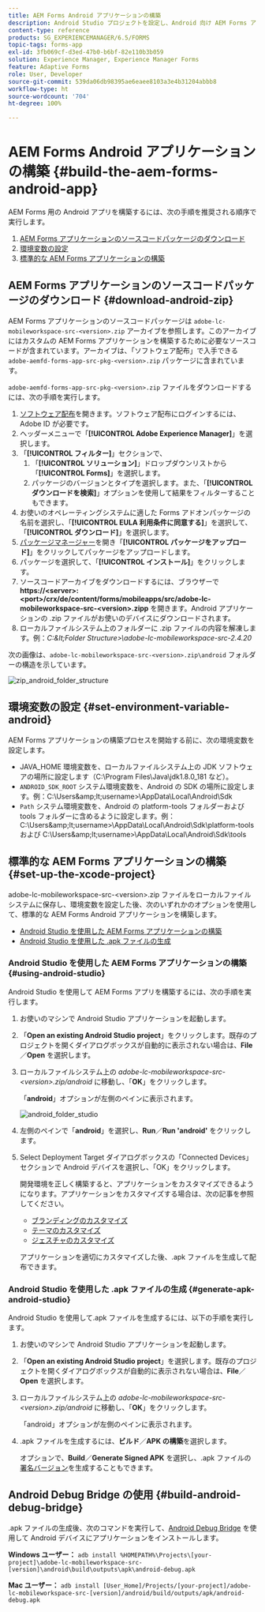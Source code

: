 ```yaml
---
title: AEM Forms Android アプリケーションの構築
description: Android Studio プロジェクトを設定し、Android 向け AEM Forms アプリケーションの .apk ファイルを構築するための手順
content-type: reference
products: SG_EXPERIENCEMANAGER/6.5/FORMS
topic-tags: forms-app
exl-id: 3fb069cf-d3ed-47b0-b6bf-82e110b3b059
solution: Experience Manager, Experience Manager Forms
feature: Adaptive Forms
role: User, Developer
source-git-commit: 539da06db98395ae6eaee8103a3e4b31204abbb8
workflow-type: ht
source-wordcount: '704'
ht-degree: 100%

---
```


# AEM Forms Android アプリケーションの構築 {#build-the-aem-forms-android-app}

AEM Forms 用の Android アプリを構築するには、次の手順を推奨される順序で実行します。

1. [AEM Forms アプリケーションのソースコードパッケージのダウンロード](#download-android-zip)
1. [環境変数の設定](#set-environment-variable-android)
1. [標準的な AEM Forms アプリケーションの構築](#set-up-the-xcode-project)

## AEM Forms アプリケーションのソースコードパッケージのダウンロード {#download-android-zip}

AEM Forms アプリケーションのソースコードパッケージは `adobe-lc-mobileworkspace-src-<version>.zip` アーカイブを参照します。このアーカイブにはカスタムの AEM Forms アプリケーションを構築するために必要なソースコードが含まれています。アーカイブは、「ソフトウェア配布」で入手できる `adobe-aemfd-forms-app-src-pkg-<version>.zip` パッケージに含まれています。

`adobe-aemfd-forms-app-src-pkg-<version>.zip` ファイルをダウンロードするには、次の手順を実行します。

1. [ソフトウェア配布](https://experience.adobe.com/downloads)を開きます。ソフトウェア配布にログインするには、Adobe ID が必要です。
1. ヘッダーメニューで「**[!UICONTROL Adobe Experience Manager]**」を選択します。
1. 「**[!UICONTROL フィルター]**」セクションで、
   1. 「**[!UICONTROL ソリューション]**」ドロップダウンリストから「**[!UICONTROL Forms]**」を選択します。
   2. パッケージのバージョンとタイプを選択します。また、「**[!UICONTROL ダウンロードを検索]**」オプションを使用して結果をフィルターすることもできます。
1. お使いのオペレーティングシステムに適した Forms アドオンパッケージの名前を選択し、「**[!UICONTROL EULA 利用条件に同意する]**」を選択して、「**[!UICONTROL ダウンロード]**」を選択します。
1. [パッケージマネージャー](https://experienceleague.adobe.com/docs/experience-manager-65/administering/contentmanagement/package-manager.html?lang=ja)を開き「**[!UICONTROL パッケージをアップロード]**」をクリックしてパッケージをアップロードします。
1. パッケージを選択して、「**[!UICONTROL インストール]**」をクリックします。
1. ソースコードアーカイブをダウンロードするには、ブラウザーで **https://&lt;server>:&lt;port>/crx/de/content/forms/mobileapps/src/adobe-lc-mobileworkspace-src-&lt;version>.zipp** を開きます。Android アプリケーションの .zip ファイルがお使いのデバイスにダウンロードされます。
1. ローカルファイルシステム上のフォルダーに .zip ファイルの内容を解凍します。例：*C:\&lt;Folder Structure>\adobe-lc-mobileworkspace-src-2.4.20*

次の画像は、`adobe-lc-mobileworkspace-src-<version>.zip\android` フォルダーの構造を示しています。

![zip_android_folder_structure](assets/zip_android_folder_structure.png)

## 環境変数の設定 {#set-environment-variable-android}

AEM Forms アプリケーションの構築プロセスを開始する前に、次の環境変数を設定します。

* JAVA_HOME 環境変数を、ローカルファイルシステム上の JDK ソフトウェアの場所に設定します（C:\Program Files\Java\jdk1.8.0_181 など）。
* `ANDROID_SDK_ROOT` システム環境変数を、Android の SDK の場所に設定します。例：C:\Users\&amp;lt;username>\AppData\Local\Android\Sdk
* `Path` システム環境変数を、Android の platform-tools フォルダーおよび tools フォルダーに含めるように設定します。例：C:\Users\&amp;lt;username>\AppData\Local\Android\Sdk\platform-tools および C:\Users\&amp;lt;username>\AppData\Local\Android\Sdk\tools

## 標準的な AEM Forms アプリケーションの構築 {#set-up-the-xcode-project}

adobe-lc-mobileworkspace-src-&lt;version>.zip ファイルをローカルファイルシステムに保存し、環境変数を設定した後、次のいずれかのオプションを使用して、標準的な AEM Forms Android アプリケーションを構築します。

* [Android Studio を使用した AEM Forms アプリケーションの構築](#using-android-studio)
* [Android Studio を使用した .apk ファイルの生成](#generate-apk-android-studio)

### Android Studio を使用した AEM Forms アプリケーションの構築 {#using-android-studio}

Android Studio を使用して AEM Forms アプリを構築するには、次の手順を実行します。

1. お使いのマシンで Android Studio アプリケーションを起動します。
1. 「**Open an existing Android Studio project**」をクリックします。既存のプロジェクトを開くダイアログボックスが自動的に表示されない場合は、**File**／**Open** を選択します。
1. ローカルファイルシステム上の *adobe-lc-mobileworkspace-src-&lt;version>.zip/android* に移動し、「**OK**」をクリックします。

    「**android**」オプションが左側のペインに表示されます。

   ![android_folder_studio](assets/android_folder_studio.png)

1. 左側のペインで「**android**」を選択し、**Run**／**Run &#39;android&#39;** をクリックします。
1. Select Deployment Target ダイアログボックスの「Connected Devices」セクションで Android デバイスを選択し、「OK」をクリックします。

   開発環境を正しく構築すると、アプリケーションをカスタマイズできるようになります。アプリケーションをカスタマイズする場合は、次の記事を参照してください。

   * [ブランディングのカスタマイズ](/help/forms/using/branding-customization.md)
   * [テーマのカスタマイズ](/help/forms/using/theme-customization.md)
   * [ジェスチャのカスタマイズ](/help/forms/using/gesture-customization.md)

   アプリケーションを適切にカスタマイズした後、.apk ファイルを生成して配布できます。

### Android Studio を使用した .apk ファイルの生成 {#generate-apk-android-studio}

Android Studio を使用して.apk ファイルを生成するには、以下の手順を実行します。

1. お使いのマシンで Android Studio アプリケーションを起動します。
1. 「**Open an existing Android Studio project**」を選択します。既存のプロジェクトを開くダイアログボックスが自動的に表示されない場合は、**File**／**Open** を選択します。
1. ローカルファイルシステム上の *adobe-lc-mobileworkspace-src-&lt;version>.zip/android* に移動し、「**OK**」をクリックします。

    「android」オプションが左側のペインに表示されます。

1. .apk ファイルを生成するには、**ビルド**／**APK の構築**&#x200B;を選択します。

   オプションで、**Build**／**Generate Signed APK** を選択し、.apk ファイルの[署名バージョン](https://developer.android.com/studio/publish/app-signing)を生成することもできます。

## Android Debug Bridge の使用 {#build-android-debug-bridge}

.apk ファイルの生成後、次のコマンドを実行して、[Android Debug Bridge](https://developer.android.com/tools/adb) を使用して Android デバイスにアプリケーションをインストールします。

**Windows ユーザー：** `adb install %HOMEPATH%\Projects\[your-project]\adobe-lc-mobileworkspace-src-[version]\android\build\outputs\apk\android-debug.apk`

**Mac ユーザー：** `adb install [User_Home]/Projects/[your-project]/adobe-lc-mobileworkspace-src-[version]/android/build/outputs/apk/android-debug.apk`

